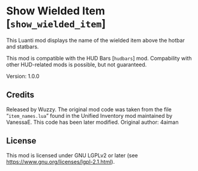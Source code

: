 # Show Wielded Item [`show_wielded_item`]
This Luanti mod displays the name of the wielded item above the hotbar and
statbars.

This mod is compatible with the HUD Bars [`hudbars`] mod.
Compability with other HUD-related mods is possible, but not guaranteed.

Version: 1.0.0

## Credits
Released by Wuzzy.
The original mod code was taken from the file “`item_names.lua`”
found in the Unified Inventory mod maintained by VanessaE. This code
has been later modified.
Original author: 4aiman

## License
This mod is licensed under GNU LGPLv2 or later
(see <https://www.gnu.org/licenses/lgpl-2.1.html>).
